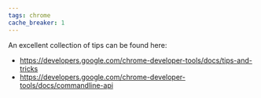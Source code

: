 ```yaml
---
tags: chrome
cache_breaker: 1
---
```


An excellent collection of tips can be found here:

-   <https://developers.google.com/chrome-developer-tools/docs/tips-and-tricks>
-   <https://developers.google.com/chrome-developer-tools/docs/commandline-api>

